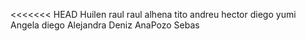 <<<<<<< HEAD
Huilen
raul
raul alhena
tito
andreu
hector
diego
yumi
Angela
diego
Alejandra
Deniz
AnaPozo
Sebas